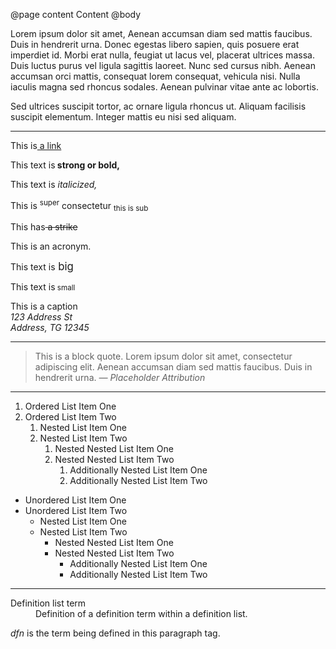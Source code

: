 @page content Content
@body
<p>Lorem ipsum dolor sit amet, Aenean accumsan diam sed mattis faucibus. Duis in hendrerit urna. Donec egestas libero sapien, quis posuere erat imperdiet id. Morbi erat nulla, feugiat ut lacus vel, placerat ultrices massa. Duis luctus purus vel ligula sagittis laoreet. Nunc sed cursus nibh. Aenean accumsan orci mattis, consequat lorem consequat, vehicula nisi. Nulla iaculis magna sed rhoncus sodales. Aenean pulvinar vitae ante ac lobortis.</p>

<p>Sed ultrices suscipit tortor, ac ornare ligula rhoncus ut. Aliquam facilisis suscipit elementum. Integer mattis eu nisi sed aliquam.</p>

<hr/>

<p>This is<a href=""> a link</a></p>
<p>This text is<strong> strong or bold,</strong></p>
<p>This text is<em> italicized,</em></p>
<p>This is <sup>super</sup> consectetur <sub>this is sub</sub></p>
<p>This has<strike> a strike</strike></p>
<p>This is an <acronym>acronym</acronym>.</p>
<p>This text is<big> big</big></p>
<p>This text is<small> small</small></p>
<caption>This is a caption</caption>

<address> 123 Address St<br/>
Address, TG 12345</address>

<hr/>

<blockquote>This is a block quote. Lorem ipsum dolor sit amet, consectetur adipiscing elit. Aenean accumsan diam sed mattis faucibus. Duis in hendrerit urna.
<em>&mdash; Placeholder Attribution</em></blockquote>

<hr />

<ol>
  <li>Ordered List Item One</li>
  <li>Ordered List Item Two
    <ol>
      <li>Nested List Item One</li>
      <li>Nested List Item Two
        <ol>
          <li>Nested Nested List Item One</li>
          <li>Nested Nested List Item Two
            <ol>
              <li>Additionally Nested List Item One</li>
              <li>Additionally Nested List Item Two</li>
            </ol>
          </li>
        </ol>
      </li>
    </ol>
  </li>
</ol>

<ul>
  <li>Unordered List Item One</li>
  <li>Unordered List Item Two
    <ul>
      <li>Nested List Item One</li>
      <li>Nested List Item Two
        <ul>
          <li>Nested Nested List Item One</li>
          <li>Nested Nested List Item Two
            <ul>
              <li>Additionally Nested List Item One</li>
              <li>Additionally Nested List Item Two</li>
            </ul>
          </li>
        </ul>
      </li>
    </ul>
  </li>
</ul>

<hr/>

<dl>
  <dt>Definition list term</dt>
  <dd>Definition of a definition term within a definition list.</dd>
</dl>

<p><dfn id="def-dfn">dfn</dfn> is the term being defined in this paragraph tag.</p>